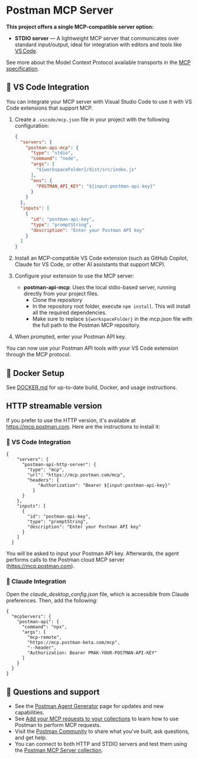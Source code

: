 # Postman MCP Server

**This project offers a single MCP-compatible server option:**

- **STDIO server** — A lightweight MCP server that communicates over standard input/output, ideal for integration with editors and tools like [VS Code](https://code.visualstudio.com/).

See more about the Model Context Protocol available transports in the [MCP specification](https://modelcontextprotocol.io/docs/concepts/transports).

## 🧰 VS Code Integration

You can integrate your MCP server with Visual Studio Code to use it with VS Code extensions that support MCP.

1. Create a `.vscode/mcp.json` file in your project with the following configuration:

    ```json
    {
      "servers": {
        "postman-api-mcp": {
          "type": "stdio",
          "command": "node",
          "args": [
            "${workspaceFolder}/dist/src/index.js"
          ],
          "env": {
            "POSTMAN_API_KEY": "${input:postman-api-key}"
          }
        }
      },
      "inputs": [
        {
          "id": "postman-api-key",
          "type": "promptString",
          "description": "Enter your Postman API key"
        }
      ]
    }
    ```

2. Install an MCP-compatible VS Code extension (such as GitHub Copilot, Claude for VS Code, or other AI assistants that support MCP).

3. Configure your extension to use the MCP server:

   - **postman-api-mcp**: Uses the local stdio-based server, running directly from your project files.
     - Clone the repository
     - In the repository root folder, execute `npm install`. This will install all the required dependencies.
     - Make sure to replace `${workspaceFolder}` in the mcp.json file with the full path to the Postman MCP repository.

4. When prompted, enter your Postman API key.

You can now use your Postman API tools with your VS Code extension through the MCP protocol.

## 🐳 Docker Setup

See [DOCKER.md](./DOCKER.md) for up-to-date build, Docker, and usage instructions.


## HTTP streamable version

If you prefer to use the HTTP version, it's available at https://mcp.postman.com. Here are the instructions to install it:

### 🧰 VS Code Integration

```
{
    "servers": {
      "postman-api-http-server": {
        "type": "mcp",
        "url": "https://mcp.postman.com/mcp",
        "headers": {
            "Authorization": "Bearer ${input:postman-api-key}"
          }
      }
    },
    "inputs": [
      {
        "id": "postman-api-key",
        "type": "promptString",
        "description": "Enter your Postman API key"
      }
    ]
  }
```

You will be asked to input your Postman API key. Afterwards, the agent performs calls to the Postman cloud MCP server (https://mcp.postman.com).

### 🧰 Claude Integration

Open the *claude_desktop_config.json* file, which is accessible from Claude preferences. Then, add the following:

```
{
  "mcpServers": {
    "postman-api": {
      "command": "npx",
      "args": [
        "mcp-remote",
        "https://mcp.postman-beta.com/mcp",
        "--header",
        "Authorization: Bearer PMAK-YOUR-POSTMAN-API-KEY"
      ]
    }
  }
}
```

## 💬 Questions and support

- See the [Postman Agent Generator](https://postman.com/explore/agent-generator) page for updates and new capabilities.
- See [Add your MCP requests to your collections](https://learning.postman.com/docs/postman-ai-agent-builder/mcp-requests/overview/) to learn how to use Postman to perform MCP requests.
- Visit the [Postman Community](https://community.postman.com/) to share what you've built, ask questions, and get help.
- You can connect to both HTTP and STDIO servers and test them using the [Postman MCP Server collection](https://www.postman.com/postman/postman-public-workspace/collection/681dc649440b35935978b8b7).
